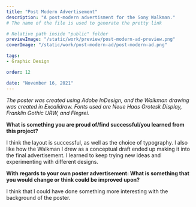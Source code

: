 ```yaml
---
title: "Post Modern Advertisement"
description: "A post-modern advertisment for the Sony Walkman."
# The name of the file is used to generate the pretty link

# Relative path inside "public" folder
previewImage: "/static/work/preview/post-modern-ad-preview.png"
coverImage: "/static/work/post-modern-ad/post-modern-ad.png"

tags:
- Graphic Design

order: 12

date: "November 16, 2021"
---
```


*The poster was created using Adobe InDesign, and the Walkman drawing was created in Excalidraw. Fonts used are Neue Haas Grotesk Display, Franklin Gothic URW, and Flegrei.*

**What is something you are proud of/find successful/you learned from this project?**

I think the layout is successful, as well as the choice of typography. I also like how the Walkman I drew as a conceptual draft ended up making it into the final advertisement. I learned to keep trying new ideas and experimenting with different designs.

**With regards to your own poster advertisement: What is something that you would change or think could be improved upon?**

I think that I could have done something more interesting with the background of the poster.